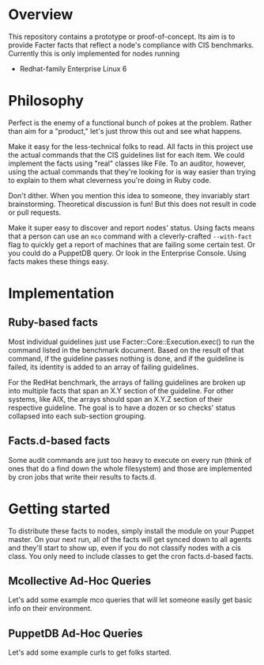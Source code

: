 # Overview

This repository contains a prototype or proof-of-concept.  Its aim is to provide Facter facts that reflect a node's compliance with CIS benchmarks.  Currently this is only implemented for nodes running

  * Redhat-family Enterprise Linux 6

# Philosophy

Perfect is the enemy of a functional bunch of pokes at the problem.  Rather than aim for a "product," let's just throw this out and see what happens.

Make it easy for the less-technical folks to read.  All facts in this project use the actual commands that the CIS guidelines list for each item.  We could implement the facts using "real" classes like File.  To an auditor, however, using the actual commands that they're looking for is way easier than trying to explain to them what cleverness you're doing in Ruby code.

Don't dither.  When you mention this idea to someone, they invariably start brainstorming.  Theoretical discussion is fun!  But this does not result in code or pull requests.

Make it super easy to discover and report nodes' status.  Using facts means that a person can use an `mco` command with a cleverly-crafted `--with-fact` flag to quickly get a report of machines that are failing some certain test.  Or you could do a PuppetDB query.  Or look in the Enterprise Console.  Using facts makes these things easy.


# Implementation

## Ruby-based facts

Most individual guidelines just use Facter::Core::Execution.exec() to run the command listed in the benchmark document.  Based on the result of that command, if the guideline passes nothing is done, and if the guideline is failed, its identity is added to an array of failing guidelines.

For the RedHat benchmark, the arrays of failing guidelines are broken up into multiple facts that span an X.Y section of the guideline.  For other systems, like AIX, the arrays should span an X.Y.Z section of their respective guideline.  The goal is to have a dozen or so checks' status collapsed into each sub-section grouping.

## Facts.d-based facts

Some audit commands are just too heavy to execute on every run (think of ones that do a find down the whole filesystem) and those are implemented by cron jobs that write their results to facts.d.

# Getting started

To distribute these facts to nodes, simply install the module on your Puppet master.  On your next run, all of the facts will get synced down to all agents and they'll start to show up, even if you do not classify nodes with a cis class.  You only need to include classes to get the cron facts.d-based facts.

## Mcollective Ad-Hoc Queries

Let's add some example mco queries that will let someone easily get basic info on their environment.

## PuppetDB Ad-Hoc Queries

Let's add some example curls to get folks started.
